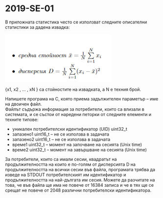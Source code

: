 # 2019-SE-01

В приложната статистика често се използват следните описателни статистики за дадена извадка:

![alt text](imgs/image.png)

{x1, x2 , ... , xN } са стойностите на извадката, а N е техния брой. <br />

Напишете програма на C, която приема задължителен параметър – име на двоичен файл. <br />
Файлът съдържа информация за потребители, които са влизали в системата, и се състои от наредени петорки от следните елементи и техните типове: <br />

- уникален потребителски идентификатор (UID) uint32_t
- запазено1 uint16_t – не се използва в задачата
- запазено2 uint16_t – не се използва в задачата
- време1 uint32_t – момент на започване на сесията (Unix time)
- време2 uint32_t – момент на завършване на сесията (Unix time)

За потребители, които са имали сесии, квадратът на продължителността на които е по-голям от дисперсията D на продължителността на всички сесии във файла, програмата трябва да изведе на STDOUT потребителският им идентификатор и продължителността на най-дългата им сесия.
Можете да разчитате на това, че във файла ще има не повече от 16384 записа и че в тях ще се срещат не повече от 2048 различни потребителски идентификатора.